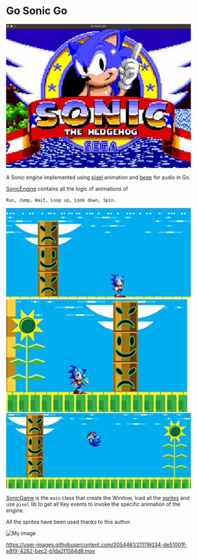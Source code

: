 # Go Sonic Go

![My image](img/title.png)

A Sonic engine implemented using [pixel](https://github.com/faiface/pixel) animation and [beep](https://github.com/faiface/beep) for audio in Go.

[SonicEngine](main/SonicEngine.go) contains all the logic of animations of 

```
Run, Jump, Wait, Loop up, Look down, Spin.
```
![My image](img/stop.png)
![My image](img/wait.png)
![My image](img/jump.png)

[SonicGame](main/SonicGame.go) is the ```main``` class that create the Window, load all the [sprites](sprites/) and use 
```pixel``` lib to get all Key events to invoke the specific animation of the engine.

All the sprites have been used thanks to this author.

![My image](img/sprites.png)




https://user-images.githubusercontent.com/2054461/211116034-de51001f-e8f9-4282-bec2-b1da2f1584d8.mov

